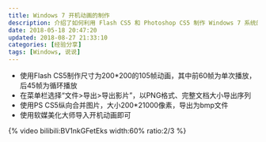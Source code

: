 ```yaml
---
title: Windows 7 开机动画的制作
description: 介绍了如何利用 Flash CS5 和 Photoshop CS5 制作 Windows 7 系统的开机动画，以及最终通过软媒美化大师将其应用至 Windows 7 启动画面的过程。
date: 2018-05-18 20:47:20
updated: 2018-08-27 21:33:10
categories: [经验分享]
tags: [Windows, 说说]
---
```


- 使用Flash CS5制作尺寸为200*200的105帧动画，其中前60帧为单次播放，后45帧为循环播放
- 在菜单栏选择“文件>导出>导出影片”，以PNG格式、完整文档大小导出序列
- 使用PS CS5纵向合并图片，大小200*21000像素，导出为bmp文件
- 使用软媒美化大师导入开机动画即可

{% video bilibili:BV1nkGFetEks width:60% ratio:2/3 %}
